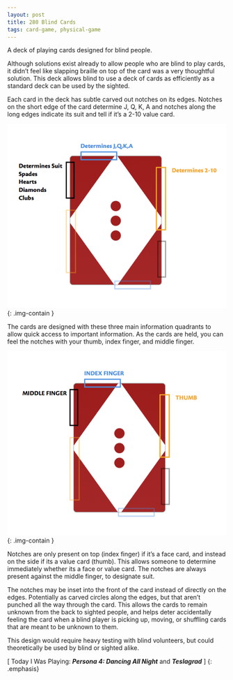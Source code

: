 ```yaml
---
layout: post
title: 280 Blind Cards
tags: card-game, physical-game
---
```

A deck of playing cards designed for blind people.

Although solutions exist already to allow people who are blind to play cards, it didn’t feel like slapping braille on top of the card was a very thoughtful solution.  This deck allows blind to use a deck of cards as efficiently as a standard deck can be used by the sighted.

Each card in the deck has subtle carved out notches on its edges. Notches on the short edge of the card determine J, Q, K, A and notches along the long edges indicate its suit and tell if it’s a 2-10 value card.

![BlindCards1](/img/games/280_Blind_Cards_1.png "BlindCards1"){: .img-contain }

The cards are designed with these three main information quadrants to allow quick access to important information.  As the cards are held, you can feel the notches with your thumb, index finger, and middle finger.

![BlindCards2](/img/games/280_Blind_Cards_2.png "BlindCards2"){: .img-contain }

Notches are only present on top (index finger) if it’s a face card, and instead on the side if its a value card (thumb).  This allows someone to determine immediately whether its a face or value card. The notches are always present against the middle finger, to designate suit.

The notches may be inset into the front of the card instead of directly on the edges.  Potentially as carved circles along the edges, but that aren’t punched all the way through the card.  This allows the cards to remain unknown from the back to sighted people, and helps deter accidentally feeling the card when a blind player is picking up, moving, or shuffling cards that are meant to be unknown to them.

This design would require heavy testing with blind volunteers, but could theoretically be used by blind or sighted alike.

[ Today I Was Playing: ***Persona 4: Dancing All Night*** and ***Teslagrad*** ]
{: .emphasis}

